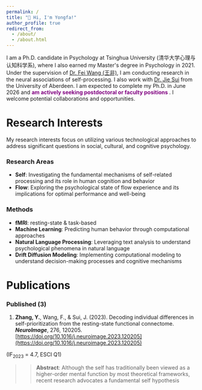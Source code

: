 ```yaml
---
permalink: /
title: "👋 Hi, I'm Yongfa!"
author_profile: true
redirect_from: 
  - /about/
  - /about.html
---
```


I am a Ph.D. candidate in Psychology at Tsinghua University (清华大学心理与认知科学系), where I also earned my Master's degree in Psychology in 2021. Under the supervision of [Dr. Fei Wang (王非)](https://scholar.google.com/citations?user=qHG9jEAAAAAJ&hl=en), I am conducting research in the neural associations of self-processing. I also work with [Dr. Jie Sui](https://www.abdn.ac.uk/people/jie.sui) from the University of Aberdeen. I am expected to complete my Ph.D. in June 2026 and <span style="color:purple; font-weight:bold;"> am actively seeking postdoctoral or faculty positions </span>. I welcome potential collaborations and opportunities.
  

Research Interests  
======
My research interests focus on utilizing various technological approaches to address significant questions in social, cultural, and cognitive psychology.

### Research Areas

- **Self**: Investigating the fundamental mechanisms of self-related processing and its role in human cognition and behavior
- **Flow**: Exploring the psychological state of flow experience and its implications for optimal performance and well-being

### Methods

- **fMRI**: resting-state & task-based
- **Machine Learning**: Predicting human behavior through computational approaches
- **Natural Language Processing**: Leveraging text analysis to understand psychological phenomena in natural language
- **Drift Diffusion Modeling**: Implementing computational modeling to understand decision-making processes and cognitive mechanisms  



Publications  
======

### Published (3)
1. **Zhang, Y.**, Wang, F., & Sui, J. (2023). Decoding individual differences in self-prioritization from the resting-state functional connectome. ***NeuroImage***, 276, 120205. [https://doi.org/10.1016/j.neuroimage.2023.120205](https://doi.org/10.1016/j.neuroimage.2023.120205)  
<!-- 📄[Download PDF]   -->
(IF<sub>2023</sub> = 4.7, ESCI Q1)
>> **Abstract**: Although the self has traditionally been viewed as a higher-order mental function by most theoretical frameworks, recent research advocates a fundamental self hypothesis




